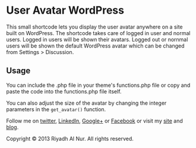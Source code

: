 # User Avatar WordPress  

This small shortcode lets you display the user avatar anywhere on a site built on WordPress. The shortcode takes care of logged in user and normal users. Logged in users will be shown their avatars. Logged out or nornmal users will be shown the default WordPress avatar which can be changed from Settings > Discussion.  

## Usage  
You can include the .php file in your theme's functions.php file or copy and paste the code into the functions.php file itself.  

You can also adjust the size of the avatar by changing the integer parameters in the `get_avatar()` function.

Follow me on [twitter](https://twitter.com/riyadhalnur),  [LinkedIn](http://www.linkedin.com/riyadhalnur),  [Google+](https://plus.google.com/u/0/+RiyadhAlNur) or [Facebook](http://www.facebook.com/riyadhalnur) or visit my [site](http://www.verticalaxisbd.com) and [blog](http://blog.verticalaxisbd.com).  

Copyright &copy; 2013 Riyadh Al Nur. All rights reserved.
